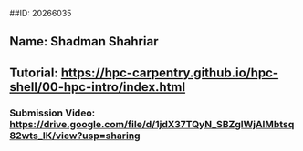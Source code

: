 ##ID: 20266035
## Name: Shadman Shahriar
## Tutorial: https://hpc-carpentry.github.io/hpc-shell/00-hpc-intro/index.html

### Submission Video: https://drive.google.com/file/d/1jdX37TQyN_SBZglWjAlMbtsq82wts_lK/view?usp=sharing

